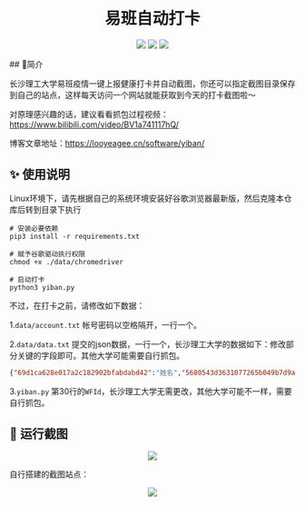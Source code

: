 <h1 align="center">
  易班自动打卡
  <br>
</h1>
<p align="center">
<img src="https://cdn.looyeagee.cn/github/yiban/license.svg"/>
<img src="https://cdn.looyeagee.cn/github/yiban/platform.svg"/>
<img src="https://cdn.looyeagee.cn/github/yiban/python.svg"/>
</p>
## 👀简介

长沙理工大学易班疫情一键上报健康打卡并自动截图，你还可以指定截图目录保存到自己的站点，这样每天访问一个网站就能获取到今天的打卡截图啦～

对原理感兴趣的话，建议看看抓包过程视频：https://www.bilibili.com/video/BV1a741117hQ/

博客文章地址：https://looyeagee.cn/software/yiban/

## :sparkles: 使用说明

Linux环境下，请先根据自己的系统环境安装好谷歌浏览器最新版，然后克隆本仓库后转到目录下执行


```shell
# 安装必要依赖
pip3 install -r requirements.txt

# 赋予谷歌驱动执行权限
chmod +x ./data/chromedriver

# 启动打卡
python3 yiban.py
```

不过，在打卡之前，请修改如下数据：

1.`data/account.txt` 帐号密码以空格隔开，一行一个。

2.`data/data.txt` 提交的json数据，一行一个，长沙理工大学的数据如下：修改部分关键的字段即可。其他大学可能需要自行抓包。

```json
{"69d1ca628e017a2c182902bfabdabd42":"姓名","5680543d3631077265b049b7d9ae418e":"班级","e62910f76e9d5ba63ddc84ae68606f0f":{"name":"地址名","location":"经度(小数点后6位),纬度(小数点后6位)","address":"详细地址描述"},"ba7cabc21493b23bcfd65fa79525c4e0":{"name":"地址名","location":"经度(小数点后6位),纬度(小数点后6位)","address":"详细地址描述"},"cf4bac544816ca83db09a7d8c4d69178":"当前温度","f16558084d32bee1523e085c9be35c30":"无","78bb535617d4caf28944bff53f434e32":"无","43cfde1796a98708e3df57f8088460e4":"无","8f472f4a665f93acf3de5c4ecab8c213":"无","e8578087affe7bde28eb5b6ffa5149e1":"否","24d085dd92e3a2bf43fef782e1fc7025":"否","bd397e1b6437a9dc6129db60d82ffd02":"否","d5adcefa1558c2759edd7c1cb41afbc4":"健康","484b372a88bb52cc0c54dcfbe618f779":"健康","f0ac1554f16879b966c2135bcf3bdb53":"否","7b771dd1f3512486fac560cfec00052b":"否","a6288aa438a4e6e9264f029cc8dc5a5d":"否"}
```

3.`yiban.py` 第30行的`WFId`，长沙理工大学无需更改，其他大学可能不一样，需要自行抓包。

## :rocket: 运行截图

<p align="center">
<img src="https://cdn.looyeagee.cn/github/yiban/yb.png"/>
</p>
自行搭建的截图站点：
<p align="center">
<img src="https://cdn.looyeagee.cn/github/yiban/web.png"/>
</p>